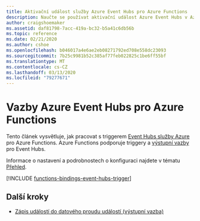 ```yaml
---
title: Aktivační událost služby Azure Event Hubs pro Azure Functions
description: Naučte se používat aktivační událost Azure Event Hubs v Azure Functions.
author: craigshoemaker
ms.assetid: daf81798-7acc-419a-bc32-b5a41c6db56b
ms.topic: reference
ms.date: 02/21/2020
ms.author: cshoe
ms.openlocfilehash: b046017a4e6ae2eb08271792ed708e558dc23093
ms.sourcegitcommit: 7b25c9981b52c385af77feb022825c1be6ff55bf
ms.translationtype: MT
ms.contentlocale: cs-CZ
ms.lasthandoff: 03/13/2020
ms.locfileid: "79277671"
---
```

# <a name="azure-event-hubs-bindings-for-azure-functions"></a>Vazby Azure Event Hubs pro Azure Functions

Tento článek vysvětluje, jak pracovat s triggerem [Event Hubs služby Azure](../event-hubs/event-hubs-what-is-event-hubs.md) pro Azure Functions. Azure Functions podporuje triggery a [výstupní vazby](functions-bindings-event-hubs-output.md) pro Event Hubs.

Informace o nastavení a podrobnostech o konfiguraci najdete v tématu [Přehled](functions-bindings-event-hubs.md).

[!INCLUDE [functions-bindings-event-hubs-trigger](../../includes/functions-bindings-event-hubs-trigger.md)]

## <a name="next-steps"></a>Další kroky

- [Zápis událostí do datového proudu událostí (výstupní vazba)](./functions-bindings-storage-blob-output.md)
